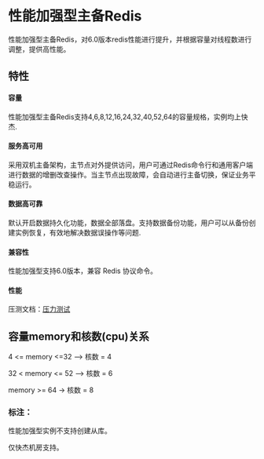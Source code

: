 # 性能加强型主备Redis



性能加强型主备Redis，对6.0版本redis性能进行提升，并根据容量对线程数进行调整，提供高性能。

## 特性

#### 容量

性能加强型主备Redis支持4,6,8,12,16,24,32,40,52,64的容量规格，实例均上快杰.

#### 服务高可用

采用双机主备架构，主节点对外提供访问，用户可通过Redis命令行和通用客户端进行数据的增删改查操作。当主节点出现故障，会自动进行主备切换，保证业务平稳运行。

#### 数据高可靠

默认开启数据持久化功能，数据全部落盘。支持数据备份功能，用户可以从备份创建实例恢复，有效地解决数据误操作等问题.

#### 兼容性

性能加强型支持6.0版本，兼容 Redis 协议命令。

#### 性能

压测文档：[压力测试](/uredis/test_highperformance.md)

## 容量memory和核数(cpu)关系

4  <= memory <=32   --> 核数 = 4

32 <  memory <= 52  --> 核数 = 6

memory >= 64 -> 核数 = 8


### 标注：

性能加强型实例不支持创建从库。

仅快杰机房支持。

